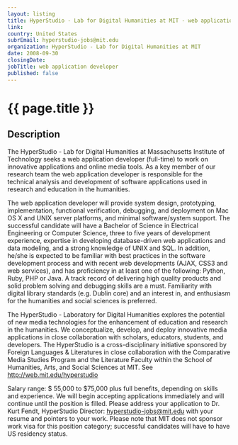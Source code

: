 ```yaml
---
layout: listing
title: HyperStudio - Lab for Digital Humanities at MIT - web application developer
link:
country: United States
subrEmail: hyperstudio-jobs@mit.edu
organization: HyperStudio - Lab for Digital Humanities at MIT 
date: 2008-09-30
closingDate: 
jobTitle: web application developer
published: false
---
```



# {{ page.title }}

## Description


<p>
The HyperStudio - Lab for Digital Humanities at
Massachusetts Institute of Technology seeks a web
application developer (full-time) to work on
innovative applications and online media tools.
As a key member of our research team the web
application developer is responsible for the
technical analysis and development of software
applications used in research and education in the humanities.
</p>

<p>The web application developer will provide system
design, prototyping, implementation, functional
verification, debugging, and deployment on Mac OS
X and UNIX server platforms, and minimal
software/system support. The successful candidate
will have a Bachelor of Science in Electrical
Engineering or Computer Science, three to five
years of development experience, expertise in
developing database-driven web applications and
data modeling, and a strong knowledge of UNIX and
SQL. In addition, he/she is expected to be
familiar with best practices in the software
development process and with recent web
developments (AJAX, CSS3 and web services), and
has proficiency in at least one of the following:
Python, Ruby, PHP or Java. A track record of
delivering high quality products and solid
problem solving and debugging skills are a must.
Familiarity with digital library standards (e.g.
Dublin core) and an interest in, and enthusiasm
for the humanities and social sciences is preferred.
</p>
<p>

The HyperStudio - Laboratory for Digital
Humanities explores the potential of new media
technologies for the enhancement of education and
research in the humanities. We conceptualize,
develop, and deploy innovative media applications
in close collaboration with scholars, educators,
students, and developers. The HyperStudio is a
cross-disciplinary initiative sponsored by
Foreign Languages & Literatures in close
collaboration with the Comparative Media Studies
Program and the Literature Faculty within the
School of Humanities, Arts, and Social Sciences
at MIT. See http://web.mit.edu/hyperstudio
</p>
<p>


Salary range: $ 55,000 to $75,000 plus full
benefits, depending on skills and experience. We
will begin accepting applications immediately and
will continue until the position is filled.
Please address your application to Dr. Kurt
Fendt, HyperStudio Director:
hyperstudio-jobs@mit.edu
with your resume and pointers to your work.
Please note that MIT does not sponsor work visa
for this position category; successful candidates
will have to have US residency status.
</p>
<p>

